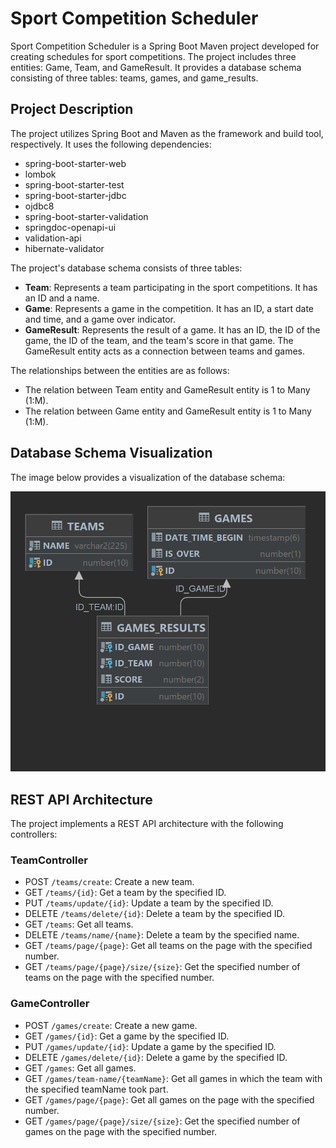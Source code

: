# Sport Competition Scheduler

Sport Competition Scheduler is a Spring Boot Maven project developed for creating schedules for sport competitions. The
project includes three entities: Game, Team, and GameResult. It provides a database schema consisting of three tables:
teams, games, and game_results.

## Project Description

The project utilizes Spring Boot and Maven as the framework and build tool, respectively. It uses the following
dependencies:

- spring-boot-starter-web
- lombok
- spring-boot-starter-test
- spring-boot-starter-jdbc
- ojdbc8
- spring-boot-starter-validation
- springdoc-openapi-ui
- validation-api
- hibernate-validator

The project's database schema consists of three tables:

- **Team**: Represents a team participating in the sport competitions. It has an ID and a name.
- **Game**: Represents a game in the competition. It has an ID, a start date and time, and a game over indicator.
- **GameResult**: Represents the result of a game. It has an ID, the ID of the game, the ID of the team, and the team's score in that game. The GameResult entity acts as a connection between teams and games.

The relationships between the entities are as follows:

- The relation between Team entity and GameResult entity is 1 to Many (1:M).
- The relation between Game entity and GameResult entity is 1 to Many (1:M).

## Database Schema Visualization

The image below provides a visualization of the database schema:

![Database Schema](/images/sport_competition_scheduler_db.png)

## REST API Architecture

The project implements a REST API architecture with the following controllers:

### TeamController

- POST ```/teams/create```: Create a new team.
- GET ```/teams/{id}```: Get a team by the specified ID.
- PUT ```/teams/update/{id}```: Update a team by the specified ID.
- DELETE ```/teams/delete/{id}```: Delete a team by the specified ID.
- GET ```/teams```: Get all teams.
- DELETE ```/teams/name/{name}```: Delete a team by the specified name.
- GET ```/teams/page/{page}```: Get all teams on the page with the specified number.
- GET ```/teams/page/{page}/size/{size}```: Get the specified number of teams on the page with the specified number.

### GameController

- POST ```/games/create```: Create a new game.
- GET ```/games/{id}```: Get a game by the specified ID.
- PUT ```/games/update/{id}```: Update a game by the specified ID.
- DELETE ```/games/delete/{id}```: Delete a game by the specified ID.
- GET ```/games```: Get all games.
- GET ```/games/team-name/{teamName}```: Get all games in which the team with the specified teamName took part.
- GET ```/games/page/{page}```: Get all games on the page with the specified number.
- GET ```/games/page/{page}/size/{size}```: Get the specified number of games on the page with the specified number.